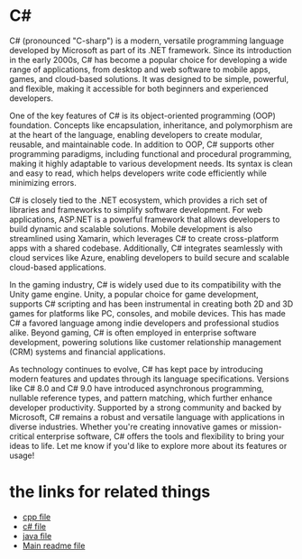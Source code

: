 # C#
C# (pronounced "C-sharp") is a modern, versatile programming language developed by Microsoft as part of its .NET framework. Since its introduction in the early 2000s, C# has become a popular choice for developing a wide range of applications, from desktop and web software to mobile apps, games, and cloud-based solutions. It was designed to be simple, powerful, and flexible, making it accessible for both beginners and experienced developers.

One of the key features of C# is its object-oriented programming (OOP) foundation. Concepts like encapsulation, inheritance, and polymorphism are at the heart of the language, enabling developers to create modular, reusable, and maintainable code. In addition to OOP, C# supports other programming paradigms, including functional and procedural programming, making it highly adaptable to various development needs. Its syntax is clean and easy to read, which helps developers write code efficiently while minimizing errors.

C# is closely tied to the .NET ecosystem, which provides a rich set of libraries and frameworks to simplify software development. For web applications, ASP.NET is a powerful framework that allows developers to build dynamic and scalable solutions. Mobile development is also streamlined using Xamarin, which leverages C# to create cross-platform apps with a shared codebase. Additionally, C# integrates seamlessly with cloud services like Azure, enabling developers to build secure and scalable cloud-based applications.

In the gaming industry, C# is widely used due to its compatibility with the Unity game engine. Unity, a popular choice for game development, supports C# scripting and has been instrumental in creating both 2D and 3D games for platforms like PC, consoles, and mobile devices. This has made C# a favored language among indie developers and professional studios alike. Beyond gaming, C# is often employed in enterprise software development, powering solutions like customer relationship management (CRM) systems and financial applications.

As technology continues to evolve, C# has kept pace by introducing modern features and updates through its language specifications. Versions like C# 8.0 and C# 9.0 have introduced asynchronous programming, nullable reference types, and pattern matching, which further enhance developer productivity. Supported by a strong community and backed by Microsoft, C# remains a robust and versatile language with applications in diverse industries. Whether you're creating innovative games or mission-critical enterprise software, C# offers the tools and flexibility to bring your ideas to life. Let me know if you'd like to explore more about its features or usage!

# the links for related things
- [cpp file](cpp.md)
- [c# file](c#.md)
- [java file](java.md)
- [Main readme file](LastTasktt\README.md)